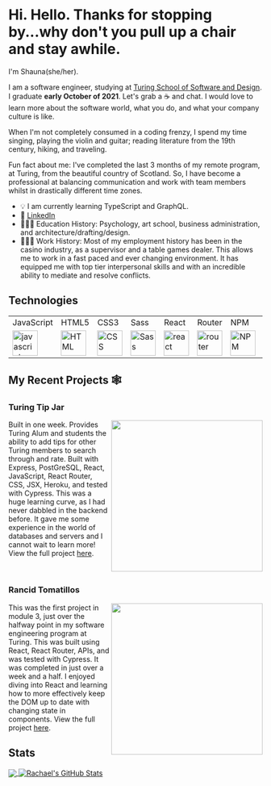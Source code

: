 # Hi. Hello. Thanks for stopping by...why don't you pull up a chair and stay awhile.


I'm Shauna(she/her). 

I am a software engineer, studying at [Turing School of Software and Design](https://turing.edu/). I graduate **early October of 2021**. 
Let's grab a ☕️ and chat. I would love to learn more about the software world, what you do, and what your company culture is like.

When I'm not completely consumed in a coding frenzy, I spend my time singing, playing the violin and guitar; reading literature from the 19th century, hiking, and traveling. 

Fun fact about me: I've completed the last 3 months of my remote program, at Turing, from the beautiful country of Scotland. So, I have become a professional at balancing communication and work with team members whilst in drastically different time zones.

- 💡 I am currently learning TypeScript and GraphQL.
- 💬 [LinkedIn](https://www.linkedin.com/in/shauna-myers/)
- 👩🏻‍🏫 Education History: Psychology, art school, business administration, and architecture/drafting/design.
- 🏋🏻‍♀️ Work History: Most of my employment history has been in the casino industry, as a supervisor and a table games dealer. This allows me to work in a fast paced and ever changing environment. It has equipped me with top tier interpersonal skills and with an incredible ability to mediate and resolve conflicts.

 ## Technologies
 <table>
    <tr>
        <td>JavaScript</td>
        <td>HTML5</td>
        <td>CSS3</td>
        <td>Sass</td>
        <td>React</td>
        <td>Router</td> 
        <td>NPM</td>
        <td>Cypress</td>
        <td>Mocha/Chai</td>
        <td>Heroku</td>
    </tr>
    <tr>
        <td><img src="https://github.com/tkswann2/tech-logos/blob/master/jslogo.png" alt="javascript" width="50" height="auto" /></td>
        <td><img src="https://github.com/tkswann2/tech-logos/blob/master/html5.png" alt="HTML" width="50" height="auto" /></td>
        <td><img src="https://github.com/tkswann2/tech-logos/blob/master/css3.png" alt="CSS" width="50" height="auto" /></td>
        <td><img src="https://github.com/tkswann2/tech-logos/blob/master/sass.png" alt="Sass" width="50" height="auto" /></td>
        <td><img src="https://github.com/tkswann2/tech-logos/blob/master/react.png" alt="react" width="50" height="auto" /></td>
        <td><img src="https://user-images.githubusercontent.com/73092355/119361186-9d808b80-bc68-11eb-97ee-05bde2700716.png" alt="router" width="50" height="auto" /></td> 
        <td><img src="https://github.com/tkswann2/tech-logos/blob/master/npm.png" alt="NPM" width="50" height="auto" /></td>
        <td><img src="https://user-images.githubusercontent.com/73092355/119361263-b5f0a600-bc68-11eb-9f41-8e10aa013e7a.png" alt="Cypress" width="50" height="auto" /></td>
        <td><img src="https://github.com/tkswann2/tech-logos/blob/master/mocha.png" alt="Mocha/Chai" width="50" height="auto" /></td>
        <td><img src="https://user-images.githubusercontent.com/73092355/119402483-3bd91500-bc9a-11eb-9465-edf38b6a68d3.png" alt="Heroku" width="50" height="auto"/> </td>
    </tr>
</table>

## My Recent Projects 🕸

### Turing Tip Jar

<p>
  <a href="https://github.com/ShaunaMyers/turing-tip-jar"><img width="300" align='right' src="https://user-images.githubusercontent.com/74690897/127753461-248752da-56b1-4415-985c-3c59a85c1849.gif"></a>
</p>

Built in one week. Provides Turing Alum and students the ability to add tips for other Turing members to search through and rate. Built with Express, PostGreSQL, React, JavaScript, React Router, CSS, JSX, Heroku, and tested with Cypress. This was a huge learning curve, as I had never dabbled in the backend before. It gave me some experience in the world of databases and servers and I cannot wait to learn more! View the full project [here](https://github.com/ShaunaMyers/turing-tip-jar). 



<br/>


### Rancid Tomatillos

<p>
  <a href="https://github.com/ShaunaMyers/Rancid-Tomatillos"><img width="300" align='right' src="https://user-images.githubusercontent.com/76228573/126230092-bd92454a-441a-4b01-8284-fd4c359bea5b.gif"></a>
</p>

This was the first project in module 3, just over the halfway point in my software engineering program at Turing. This was built using React, React Router, APIs, and was tested with Cypress. It was completed in just over a week and a half. I enjoyed diving into React and learning how to more effectively keep the DOM up to date with changing state in components. View the full project [here](https://github.com/ShaunaMyers/Rancid-Tomatillos).  

## Stats

<a href="https://github.com/ShaunaMyers">
  <img align="center" src="https://github-readme-stats.vercel.app/api/top-langs/?username=ShaunaMyers&hide=java,html,tex&title_color=ffffff&text_color=c9cacc&icon_color=2bbc8a&bg_color=1d1f21&langs_count=3" />
</a>
<a href="https://github.com/ShaunaMyers">
  <img align="center" src="https://github-readme-stats.vercel.app/api?username=ShaunaMyers&show_icons=true&line_height=27&count_private=true&title_color=ffffff&text_color=c9cacc&icon_color=2bbc8a&bg_color=1d1f21" alt="Rachael's GitHub Stats" />
</a>  
<br>
<br>
<br>

